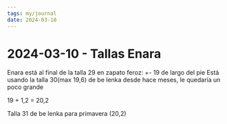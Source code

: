 ```yaml
---
tags: my/journal
date: 2024-03-10
---
```


# 2024-03-10 - Tallas Enara

Enara está al final de la talla 29 en zapato feroz: +- 19 de largo del pie
Está usando la talla 30(max 19,6) de be lenka desde hace meses, le quedaría un poco grande 

19 + 1,2 = 20,2

Talla 31 de be lenka para primavera (20,2)
